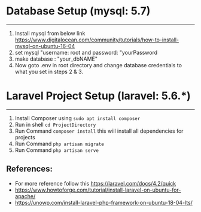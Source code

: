 # Database Setup (mysql: 5.7)
---
1. Install mysql from below link https://www.digitalocean.com/community/tutorials/how-to-install-mysql-on-ubuntu-16-04
2. set mysql "username: root and password: "yourPassword
3. make database :  "your_dbNAME"
4. Now goto .env in root directory and change database credentials to what you set in steps 2 & 3.

# Laravel Project Setup (laravel: 5.6.*)
---
1. Install Composer using `sudo apt install composer`
2. Run in shell `cd ProjectDirectory`
3. Run Command `composer install`
    this wiil install all dependencies for projects 
4. Run Command `php artisan migrate`
5. Run Command `php artisan serve`


## References:

- For more reference follow this https://laravel.com/docs/4.2/quick
- https://www.howtoforge.com/tutorial/install-laravel-on-ubuntu-for-apache/
- https://unowp.com/install-laravel-php-framework-on-ubuntu-18-04-lts/